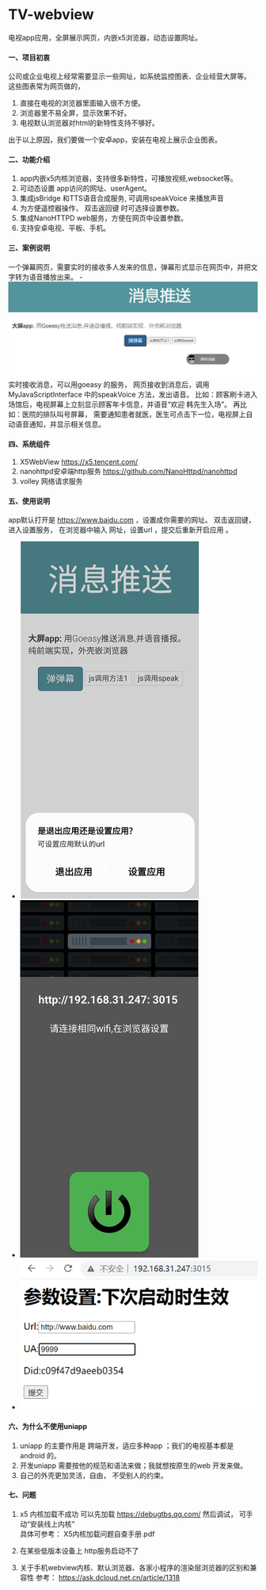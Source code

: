 # TV-webview
电视app应用，全屏展示网页，内嵌x5浏览器，动态设置网址。

#### 一、项目初衷
公司或企业电视上经常需要显示一些网址，如系统监控图表、企业经营大屏等。
这些图表常为网页做的，
1. 直接在电视的浏览器里面输入很不方便。 
2. 浏览器里不易全屏，显示效果不好。
3. 电视默认浏览器对html的新特性支持不够好。 

出于以上原因，我们要做一个安卓app，安装在电视上展示企业图表。 

#### 二、功能介绍 
1. app内嵌x5内核浏览器，支持很多新特性，可播放视频,websocket等。 
2. 可动态设置 app访问的网址、userAgent。
3. 集成jsBridge 和TTS语音合成服务, 可调用speakVoice 来播放声音
4. 为方便遥控器操作， 双击返回键 时可选择设置参数。
5. 集成NanoHTTPD web服务，方便在网页中设置参数。
6. 支持安卓电视、平板、手机。

#### 三、案例说明
一个弹幕网页，需要实时的接收多人发来的信息，弹幕形式显示在网页中，并把文字转为语音播放出来。 
	- ![image](https://github.com/nocb/TV-webview/blob/main/doc/danmu.png?raw=true)
	实时接收消息，可以用goeasy 的服务，
	网页接收到消息后，调用MyJavaScriptInterface 中的speakVoice 方法，发出语音。
	比如：顾客刷卡进入场馆后，电视屏幕上立刻显示顾客年卡信息，并语音“欢迎 韩先生入场”。 
	再比如：医院的排队叫号屏幕， 需要通知患者就医，医生可点击下一位，电视屏上自动语音通知，并显示相关信息。
	
#### 四、系统组件
1. X5WebView   https://x5.tencent.com/
2. nanohttpd安卓端http服务 https://github.com/NanoHttpd/nanohttpd
3. volley  网络请求服务  

#### 五、使用说明
app默认打开是 https://www.baidu.com ，设置成你需要的网址。
双击返回键，进入设置服务， 在浏览器中输入 网址，设置url ，提交后重新开启应用 。 
- ![image](https://github.com/nocb/TV-webview/blob/main/doc/11.png?raw=true)
- ![image](https://github.com/nocb/TV-webview/blob/main/doc/22.png?raw=true)
- ![image](https://github.com/nocb/TV-webview/blob/main/doc/setting.png?raw=true)

#### 六、为什么不使用uniapp  
1. uniapp 的主要作用是 跨端开发，适应多种app ；我们的电视基本都是 android 的。 
2. 开发uniapp 需要按他的规范和语法来做；我就想按原生的web 开发来做。 
3. 自己的外壳更加灵活，自由， 不受别人的约束。

#### 七、问题
1. x5 内核加载不成功 
可以先加载 https://debugtbs.qq.com/   然后调试， 可手动“安装线上内核”   
具体可参考： X5内核加载问题自查手册.pdf 

2. 在某些低版本设备上 http服务启动不了  

3. 关于手机webview内核、默认浏览器、各家小程序的渲染层浏览器的区别和兼容性
参考：   https://ask.dcloud.net.cn/article/1318

